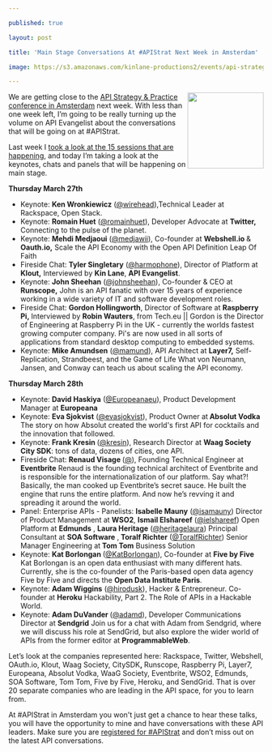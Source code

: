 ---
published: true
layout: post
title: 'Main Stage Conversations At #APIStrat Next Week in Amsterdam'
image: https://s3.amazonaws.com/kinlane-productions2/events/api-strategy-practice-vertical.jpg
---

<p><a href="http://www.apistrategyconference.com/2014Amsterdam/index.php"><img class="c1" src="https://s3.amazonaws.com/kinlane-productions2/events/api-strategy-practice-vertical.jpg" alt="" width="150" align="right" /></a>
<p>We are getting close to the <a href="http://www.apistrategyconference.com/2014Amsterdam/schedule.php">API Strategy &amp; Practice conference in Amsterdam</a> next week. With less than one week left, I&rsquo;m going to be really turning up the volume on API Evangelist about the conversations that will be going on at #APIStrat.
<p>Last week I <a href="http://apievangelist.com/2014/03/13/the-15-sessions-at-api-strategy-and-practice-in-amsterdam/">took a look at the 15 sessions that are happening</a>, and today I&rsquo;m taking a look at the keynotes, chats and panels that will be happening on main stage.
<p><strong>Thursday March 27th</strong>
<ul>
<li>Keynote: <strong>Ken Wronkiewicz</strong> (<a href="https://twitter.com/wirehead">@wirehead</a>),<span>Technical Leader at Rackspace, Open Stack.</span></li>
<li>Keynote: <strong>Romain Huet</strong> (<a href="https://twitter.com/romainhuet">@romainhuet</a>), Developer Advocate at <strong>Twitter,</strong> Connecting to the pulse of the planet.</li>
<li>Keynote: <strong>Mehdi Medjaoui</strong> (<a href="https://twitter.com/medjawii">@medjawii</a>), Co-founder at <strong>Webshell.io </strong>&amp; <strong>Oauth.io,</strong> Scale the API Economy with the Open API Definition Leap Of Faith</li>
<li>Fireside Chat: <strong>Tyler Singletary</strong> (<a href="https://twitter.com/harmophone">@harmophone</a>), Director of Platform at <strong>Klout,</strong> Interviewed by <strong>Kin Lane</strong>, <strong>API Evangelist</strong>.</li>
<li>Keynote: <strong>John Sheehan</strong> (<a href="https://twitter.com/johnsheehan">@johnsheehan</a>), Co-founder &amp; CEO at <strong>Runscope,</strong> John is an API fanatic with over 15 years of experience working in a wide variety of IT and software development roles.</li>
<li>Fireside Chat: <strong>Gordon Hollingworth</strong>, Director of Software at <strong>Raspberry Pi,&nbsp;</strong>Interviewed by <strong>Robin Wauters</strong>, from Tech.eu || Gordon is the Director of Engineering at Raspberry Pi in the UK - currently the worlds fastest growing computer company. Pi's are now used in all sorts of applications from standard desktop computing to embedded systems.</li>
<li>Keynote: <strong>Mike Amundsen</strong> (<a href="https://twitter.com/mamund">@mamund</a>), API Architect at <strong>Layer7,</strong> Self-Replication, Strandbeest, and the Game of Life What von Neumann, Jansen, and Conway can teach us about scaling the API economy.</li>
</ul>
<p><strong>Thursday March 28th</strong>
<ul>
<li>Keynote: <strong>David Haskiya</strong> (<a href="https://twitter.com/Europeanaeu">@Europeanaeu</a>), Product Development Manager at <strong>Europeana</strong></li>
<li>Keynote: <strong>Eva Sjokvist</strong> (<a href="https://twitter.com/evasjokvist">@evasjokvist</a>), Product Owner at<strong> Absolut Vodka</strong> The story on how Absolut created the world's first API for cocktails and the innovation that followed.</li>
<li>Keynote: <strong>Frank Kresin </strong>(<a href="https://twitter.com/kresin">@kresin</a>), Research Director at <strong>Waag Society City SDK</strong>: tons of data, dozens of cities, one API.</li>
<li>Fireside Chat: <strong>Renaud Visage </strong>(<a href="https://twitter.com/">@</a>), Founding Technical Engineer at <strong>Eventbrite</strong> Renaud is the founding technical architect of Eventbrite and is responsible for the internationalization of our platform. Say what?! Basically, the man cooked up Eventbrite&rsquo;s secret sauce. He built the engine that runs the entire platform. And now he&rsquo;s revving it and spreading it around the world.</li>
<li>Panel: Enterprise APIs -&nbsp;<span class="orange">Panelists:</span>&nbsp;<strong>Isabelle Mauny</strong> (<a href="https://twitter.com/isamauny">@isamauny</a>) Director of Product Management at <strong>WSO2</strong>,	 <strong>Ismail Elshareef</strong> (<a href="https://twitter.com/ielshareef">@ielshareef</a>) Open Platform at <strong>Edmunds</strong> ,	 <strong>Laura Heritage</strong> (<a href="https://twitter.com/heritagelaura">@heritagelaura</a>) Principal Consultant at <strong>SOA Software</strong> ,<strong> Toralf Richter</strong> (<a href="https://twitter.com/ToralfRichter">@ToralfRichter</a>) Senior Manager Engineering at<strong> Tom Tom</strong> Business Solution</li>
<li>Keynote: <strong>Kat Borlongan </strong>(<a href="https://twitter.com/KatBorlongan">@KatBorlongan</a>), Co-founder at <strong>Five by Five</strong> Kat Borlongan is an open data enthusiast with many different hats. Currently, she is the co-founder of the Paris-based open data agency Five by Five and directs the <strong>Open Data Institute Paris</strong>.</li>
<li>Keynote: <strong>Adam Wiggins</strong> (<a href="https://twitter.com/hirodusk">@hirodusk</a>), Hacker &amp; Entrepreneur. Co-founder at <strong>Heroku</strong> Hackability, Part 2. The Role of APIs in a Hackable World.</li>
<li>Keynote: <strong>Adam DuVander </strong>(<a href="https://twitter.com/adamd">@adamd</a>), Developer Communications Director at <strong>Sendgrid</strong> Join us for a chat with Adam from Sendgrid, where we will discuss his role at SendGrid, but also explore the wider world of APIs from the former editor at <strong>ProgrammableWeb</strong>.</li>
</ul>
<p>Let&rsquo;s look at the companies represented here: Rackspace, Twitter, Webshell, OAuth.io, Klout, Waag Society, CitySDK<strong>,&nbsp;</strong>Runscope, Raspberry Pi, Layer7, Europeana, Absolut Vodka, WaaG Society, Eventbrite, WSO2, Edmunds, SOA Software, Tom Tom, Five by Five, Heroku, and SendGrid.  That is over 20 separate companies who are leading in the API space, for you to learn from.
<p>At #APIStrat in Amsterdam you won't just get a chance to hear these talks, you will have the opportunity to mine and have conversations with these API leaders. Make sure you are <a href="http://www.apistrategyconference.com/2014Amsterdam/register.php">registered for #APIStrat</a> and don&rsquo;t miss out on the latest API conversations.

